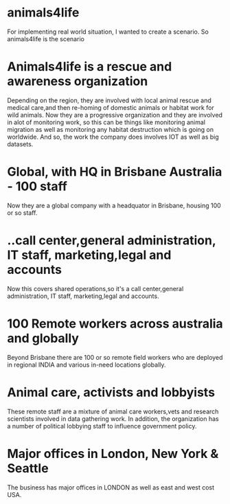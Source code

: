# animals4life

For implementing real world situation, I wanted to create a scenario. So animals4life is the scenario
# Animals4life is a rescue and awareness organization
Depending on the region, they are involved with local animal rescue and medical care,and then re-homing of domestic animals or habitat work for wild animals.
Now they are a progressive organization and they are involved in alot of monitoring work, so this can be things like monitoring animal migration as well as monitoring any habitat destruction which is going on worldwide.
And so, the work the company does involves IOT as well as big datasets.
# Global, with HQ in Brisbane Australia - 100 staff
Now they are a global company with a headquator in Brisbane, housing 100 or so staff.
# ..call center,general administration, IT staff, marketing,legal and accounts
Now this covers shared operations,so it's a call center,general administration, IT staff, marketing,legal and accounts.
# 100 Remote workers across australia and globally
Beyond Brisbane there are 100 or so remote field workers who are deployed in regional INDIA and various in-need locations globally.
# Animal care, activists and lobbyists
These remote staff are a mixture of animal care workers,vets and research scientists involved in data gathering work.
In addition, the organization has a number of political lobbying staff to influence government policy.
# Major offices in London, New York & Seattle
The business has major offices in LONDON as well as east and west cost USA.
